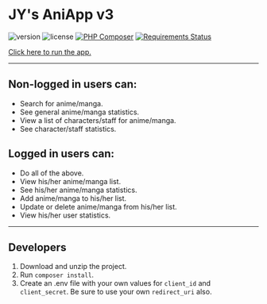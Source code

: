 # JY's AniApp v3

![version](https://img.shields.io/github/v/release/josephyhu/jys-aniapp-v3?display_name=tag) ![license](https://img.shields.io/github/license/josephyhu/jys-aniapp-v3) [![PHP Composer](https://github.com/josephyhu/jys-aniapp-v3/actions/workflows/php.yml/badge.svg)](https://github.com/josephyhu/jys-aniapp-v3/actions/workflows/php.yml) [![Requirements Status](https://requires.io/github/josephyhu/jys-aniapp-v3/requirements.svg?branch=main)](https://requires.io/github/josephyhu/jys-aniapp-v3/requirements/?branch=main)

[Click here to run the app.](https://jys-aniapp-v3.herokuapp.com)

---

## Non-logged in users can:
- Search for anime/manga.
- See general anime/manga statistics.
- View a list of characters/staff for anime/manga.
- See character/staff statistics.

## Logged in users can:
- Do all of the above.
- View his/her anime/manga list.
- See his/her anime/manga statistics.
- Add anime/manga to his/her list.
- Update or delete anime/manga from his/her list.
- View his/her user statistics.

---

## Developers
1. Download and unzip the project.
2. Run `composer install`.
3. Create an .env file with your own values for `client_id` and `client_secret`. Be sure to use your own `redirect_uri` also.

